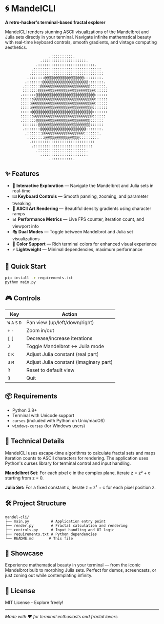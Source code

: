 # 🌀 MandelCLI

**A retro-hacker's terminal-based fractal explorer**

MandelCLI renders stunning ASCII visualizations of the Mandelbrot and Julia sets directly in your terminal. Navigate infinite mathematical beauty with real-time keyboard controls, smooth gradients, and vintage computing aesthetics.

```
                    .::::::::::.
                .::::::::::::::::::::.
              .::::::::::::::::::::::::::.
            .:::::::::::::::::::::::::::::::
           .:::::::::::::::::::::::::::::::::
          .:::::::@@@@@@@@@@@@@@@@@@::::::::.
         .:::::::@@@@@@@@@@@@@@@@@@@@@:::::::.
        .:::::::@@@@@@@@@@@@@@@@@@@@@@@:::::::.
        :::::::@@@@@@@@@@@@@@@@@@@@@@@@@@::::::
       .::::::@@@@@@@@@@@@@@@@@@@@@@@@@@@::::::
       ::::::@@@@@@@@@@@@@@@@@@@@@@@@@@@@::::::
       :::::@@@@@@@@@@@@@@@@@@@@@@@@@@@@@::::::
       :::::@@@@@@@@@@@@@@@@@@@@@@@@@@@@:::::::
       :::::@@@@@@@@@@@@@@@@@@@@@@@@@@@@:::::::
       ::::::@@@@@@@@@@@@@@@@@@@@@@@@@@@::::::
       .::::::@@@@@@@@@@@@@@@@@@@@@@@@@::::::
        :::::::@@@@@@@@@@@@@@@@@@@@@@@@::::::
        .:::::::@@@@@@@@@@@@@@@@@@@@@:::::::.
         .:::::::@@@@@@@@@@@@@@@@@@@:::::::.
          .:::::::@@@@@@@@@@@@@@@@::::::::.
           .:::::::::::::::::::::::::::::
            .:::::::::::::::::::::::::::
              .::::::::::::::::::::::.
                .::::::::::::::::::::.
                    .::::::::::.
```

## ✨ Features

- 🎨 **Interactive Exploration** — Navigate the Mandelbrot and Julia sets in real-time
- ⌨️ **Keyboard Controls** — Smooth panning, zooming, and parameter tweaking
- 🌈 **ASCII Art Rendering** — Beautiful density gradients using character ramps
- 📊 **Performance Metrics** — Live FPS counter, iteration count, and viewport info
- 🎭 **Dual Modes** — Toggle between Mandelbrot and Julia set visualizations
- 🎨 **Color Support** — Rich terminal colors for enhanced visual experience
- ⚡ **Lightweight** — Minimal dependencies, maximum performance

## 🚀 Quick Start

```bash
pip install -r requirements.txt
python main.py
```

## 🎮 Controls

| Key | Action |
|-----|--------|
| `W` `A` `S` `D` | Pan view (up/left/down/right) |
| `+` `-` | Zoom in/out |
| `[` `]` | Decrease/increase iterations |
| `J` | Toggle Mandelbrot ↔ Julia mode |
| `I` `K` | Adjust Julia constant (real part) |
| `U` `M` | Adjust Julia constant (imaginary part) |
| `R` | Reset to default view |
| `Q` | Quit |

## 📦 Requirements

- Python 3.8+
- Terminal with Unicode support
- `curses` (included with Python on Unix/macOS)
- `windows-curses` (for Windows users)

## 🎯 Technical Details

MandelCLI uses escape-time algorithms to calculate fractal sets and maps iteration counts to ASCII characters for rendering. The application uses Python's curses library for terminal control and input handling.

**Mandelbrot Set:** For each pixel c in the complex plane, iterate z = z² + c starting from z = 0.

**Julia Set:** For a fixed constant c, iterate z = z² + c for each pixel position z.

## 🛠️ Project Structure

```
mandel-cli/
├── main.py          # Application entry point
├── render.py        # Fractal calculation and rendering
├── controls.py      # Input handling and UI logic
├── requirements.txt # Python dependencies
└── README.md       # This file
```

## 🎨 Showcase

Experience mathematical beauty in your terminal — from the iconic Mandelbrot bulb to morphing Julia sets. Perfect for demos, screencasts, or just zoning out while contemplating infinity.

## 📝 License

MIT License - Explore freely!

---

*Made with ❤️ for terminal enthusiasts and fractal lovers*

